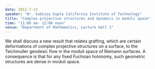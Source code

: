 ```yaml
---
date: 2012-7-13
speaker: "Dr. Subojoy Gupta California Institute of Technology"
title: "Complex projective structures and dynamics in moduli space"
time: "11:00 am- 12:00 noon" 
venue: "Department of Mathematics, Lecture Hall 1"
---
```

We shall discuss a new result that relates grafting, which are certain deformations of complex projective structures on a surface, to the Teichmuller geodesic flow in the moduli space of Riemann surfaces. A consequence is that for any fixed Fuchsian holonomy, such geometric structures are dense in moduli space.
